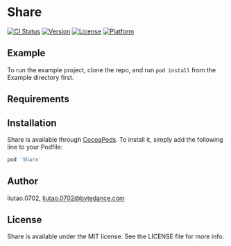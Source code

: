 # Share

[![CI Status](https://img.shields.io/travis/liutao.0702/Share.svg?style=flat)](https://travis-ci.org/liutao.0702/Share)
[![Version](https://img.shields.io/cocoapods/v/Share.svg?style=flat)](https://cocoapods.org/pods/Share)
[![License](https://img.shields.io/cocoapods/l/Share.svg?style=flat)](https://cocoapods.org/pods/Share)
[![Platform](https://img.shields.io/cocoapods/p/Share.svg?style=flat)](https://cocoapods.org/pods/Share)

## Example

To run the example project, clone the repo, and run `pod install` from the Example directory first.

## Requirements

## Installation

Share is available through [CocoaPods](https://cocoapods.org). To install
it, simply add the following line to your Podfile:

```ruby
pod 'Share'
```

## Author

liutao.0702, liutao.0702@bytedance.com

## License

Share is available under the MIT license. See the LICENSE file for more info.
